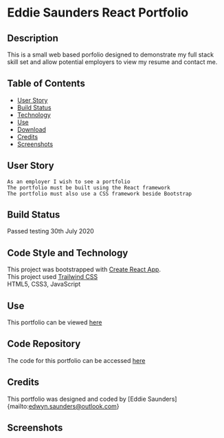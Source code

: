 # Eddie Saunders React Portfolio

## Description

This is a small web based porfolio designed to demonstrate my full stack skill set and allow potential employers to view my resume and contact me.

## Table of Contents

- [User Story](#User%20Story)
- [Build Status](#Build%20Status)
- [Technology](#Code%20Style%20and%20Technology)
- [Use](#Use)
- [Download](#Code%20Repository)
- [Credits](#Credits)
- [Screenshots](#Screenshots)

## User Story

```
As an employer I wish to see a portfolio
The portfolio must be built using the React framework
The portfolio must also use a CSS framework beside Bootstrap
```

## Build Status

Passed testing 30th July 2020

## Code Style and Technology

This project was bootstrapped with [Create React App](https://github.com/facebook/create-react-app). </br>
This project used [Trailwind CSS](https://tailwindcss.com/)</br>
HTML5, CSS3, JavaScript

## Use

This portfolio can be viewed [here](https://eddie-saunders.herokuapp.com/)

## Code Repository

The code for this portfolio can be accessed [here](https://github.com/SaundersEddie/Eddie-Saunders-React-Portfolio)

## Credits

This portfolio was designed and coded by [Eddie Saunders]{mailto:edwyn.saunders@outlook.com}

## Screenshots
